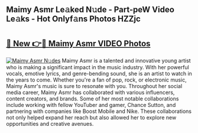 ## Maimy Asmr Le𝚊ked N𝚞de - Part-peW Video Le𝚊ks - Hot Onlyf𝚊ns Photos HZZjc

# <h2><a href="http://ab83164.deff.icu/?id=Maimy+Asmr">🔗 New 👉🔴 Maimy Asmr VIDEO Photos</a></h2>

[![Maimy Asmr N𝚞des](https://i.imgur.com/rIISA9y.gif)](http://ab83164.deff.icu/?id=Maimy+Asmr)
Maimy Asmr is a talented and innovative young artist who is making a significant impact in the music industry. With her powerful vocals, emotive lyrics, and genre-bending sound, she is an artist to watch in the years to come. Whether you're a fan of pop, rock, or electronic music, Maimy Asmr's music is sure to resonate with you. Throughout her social media career, Maimy Asmr has collaborated with various influencers, content creators, and brands. Some of her most notable collaborations include working with fellow YouTuber and gamer, Chance Sutton, and partnering with companies like Boost Mobile and Nike. These collaborations not only helped expand her reach but also allowed her to explore new opportunities and creative avenues.
